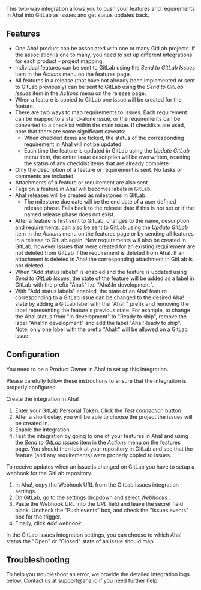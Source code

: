 This two-way integration allows you to push your features and requirements in Aha! into GitLab as issues and get status updates back.

## Features

* One Aha! product can be associated with one or many GitLab projects. If the association is one to many, you need to set up different integrations for each product - project mapping.
* Individual features can be sent to GitLab using the _Send to GitLab Issues_ item in the _Actions_ menu on the features page.
* All features in a release (that have not already been implemented or sent to GitLab previously) can be sent to GitLab using the _Send to GitLab Issues_ item in the _Actions_ menu on the release page.
* When a feature is copied to GitLab one issue will be created for the feature.
* There are two ways to map requirements to issues. Each requirement can be mapped to a stand-alone issue, or the requirements can be converted to a checklist within the main issue. If checklists are used, note that there are some significant caveats:
  * When checklist items are ticked, the status of the corresponding requirement in Aha! will not be updated.
  * Each time the feature is updated in GitLab using the _Update GitLab_ menu item, the entire issue description will be overwritten, reseting the status of any checklist items that are already complete.
* Only the description of a feature or requirement is sent. No tasks or comments are included.
* Attachments of a feature or requirement are also sent.
* Tags on a feature in Aha! will becomes labels in GitLab.
* Aha! releases will be created as milestones in GitLab.
  * The milestone due date will be the end date of a user defined release phase. Falls back to the release date if this is not set or if the named release phase does not exist.
* After a feature is first sent to GitLab, changes to the name, description and requirements, can also be sent to GitLab using the _Update GitLab_ item in the _Actions_ menu on the features page or by sending all features in a release to GitLab again. New requirements will also be created in GitLab, however issues that were created for an existing requirement are not deleted from GitLab if the requirement is deleted from Aha!. If an attachment is deleted in Aha! the corresponding attachment in GitLab is not deleted.
* When "Add status labels" is enabled and the feature is updated using _Send to GitLab Issues_, the state of the feature will be added as a label in GitLab with the prefix "Aha!:" i.e. "Aha!:In development".
* With "Add status labels" enabled, the state of an Aha! feature corresponding to a GitLab issue can be changed to the desired Aha! state by adding a GitLab label with the "Aha!:" prefix and removing the label representing the feature's previous state. For example, to change the Aha! status from "In development" to "Ready to ship", remove the label "Aha!:In development" and add the label "Aha!:Ready to ship". Note: only one label with the prefix "Aha!:" will be allowed on a GitLab issue

## Configuration

You need to be a Product Owner in Aha! to set up this integration.

Please carefully follow these instructions to ensure that the integration is properly configured.

Create the integration in Aha!

1. Enter your [GitLab Personal Token](https://gitlab.com/help/profile/two_factor_authentication.md#personal-access-tokens).
Click the _Test connection_ button
2. After a short delay, you will be able to choose the project the issues will be created in.
3. Enable the integration.
4. Test the integration by going to one of your features in Aha! and using the _Send to GitLab Issues_ item in the _Actions_ menu on the features page. You should then look at your repository in GitLab and see that the feature (and any requirements) were properly copied to issues.

To receive updates when an issue is changed on GitLab you have to setup a webhook for the GitLab repository.

1. In Aha!, copy the Webhook URL from the GitLab issues integration settings.
2. On GitLab, go to the settings dropdown and select _Webhooks_ .
3. Paste the Webhook URL into the _URL_ field and leave the secret field blank. Uncheck the "Push events" box, and check the "Issues events" box for the trigger.
4. Finally, click _Add webhook_.

In the GitLab issues integration settings, you can choose to which Aha! status the "Open" or "Closed" state of an issue should map.

## Troubleshooting

To help you troubleshoot an error, we provide the detailed integration logs below. Contact us at support@aha.io if you need further help.
